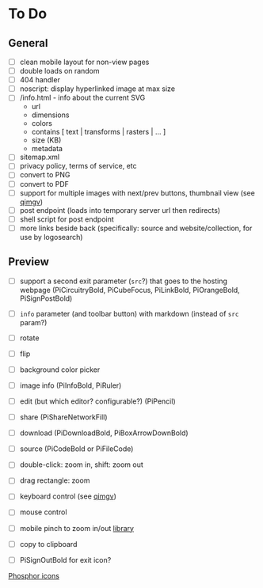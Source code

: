 # To Do

## General

- [ ] clean mobile layout for non-view pages
- [ ] double loads on random
- [ ] 404 handler
- [ ] noscript: display hyperlinked image at max size
- [ ] /info.html - info about the current SVG
	- url
	- dimensions
	- colors
	- contains [ text | transforms | rasters | ... ]
	- size (KB)
	- metadata
- [ ] sitemap.xml
- [ ] privacy policy, terms of service, etc
- [ ] convert to PNG
- [ ] convert to PDF
- [ ] support for multiple images with next/prev buttons, thumbnail view (see [qimgv](https://github.com/easymodo/qimgv))
- [ ] post endpoint (loads into temporary server url then redirects)
- [ ] shell script for post endpoint
- [ ] more links beside back (specifically: source and website/collection, for use by logosearch)

## Preview
- [ ] support a second exit parameter (`src`?) that goes to the hosting webpage (PiCircuitryBold, PiCubeFocus, PiLinkBold, PiOrangeBold, PiSignPostBold)
- [ ] `info` parameter (and toolbar button) with markdown (instead of `src` param?)
- [ ] rotate
- [ ] flip
- [ ] background color picker
- [ ] image info (PiInfoBold, PiRuler)
- [ ] edit (but which editor?  configurable?) (PiPencil)
- [ ] share (PiShareNetworkFill)
- [ ] download (PiDownloadBold, PiBoxArrowDownBold)
- [ ] source (PiCodeBold or PiFileCode)
- [ ] double-click: zoom in, shift: zoom out
- [ ] drag rectangle: zoom
- [ ] keyboard control (see [qimgv](https://github.com/easymodo/qimgv))
- [ ] mouse control
- [ ] mobile pinch to zoom in/out [library](https://www.npmjs.com/package/react-map-interaction)
- [ ] copy to clipboard
- [ ] PiSignOutBold for exit icon?


[Phosphor icons](https://react-icons.github.io/react-icons/icons/pi/)
